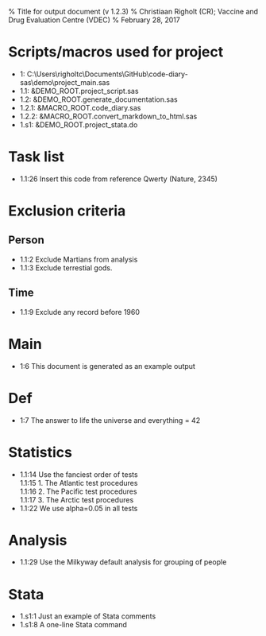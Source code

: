 % Title for output document (v 1.2.3)
% Christiaan Righolt (CR); Vaccine and Drug Evaluation Centre (VDEC)
% February 28, 2017

# Scripts/macros used for project
* 1: C:\Users\righoltc\Documents\GitHub\code-diary-sas\demo\project_main.sas
* 1.1: &DEMO_ROOT.project_script.sas
* 1.2: &DEMO_ROOT.generate_documentation.sas
* 1.2.1: &MACRO_ROOT.code_diary.sas
* 1.2.2: &MACRO_ROOT.convert_markdown_to_html.sas
* 1.s1: &DEMO_ROOT.project_stata.do
    
# Task list   
* 1.1:26 Insert this code from reference Qwerty (Nature, 2345)   
    
# Exclusion criteria   
    
## Person   
* 1.1:2 Exclude Martians from analysis   
* 1.1:3 Exclude terrestial gods.   
    
## Time   
* 1.1:9 Exclude any record before 1960   
    
# Main   
* 1:6 This document is generated as an example output   
    
# Def   
* 1:7 The answer to life the universe and everything = 42   
    
# Statistics   
* 1.1:14 Use the fanciest order of tests   
  1.1:15 1. The Atlantic test procedures   
  1.1:16 2. The Pacific test procedures   
  1.1:17 3. The Arctic test procedures   
* 1.1:22 We use alpha=0.05 in all tests   
    
# Analysis   
* 1.1:29 Use the Milkyway default analysis for grouping of people   
    
# Stata   
* 1.s1:1 Just an example of Stata comments   
* 1.s1:8 A one-line Stata command   
